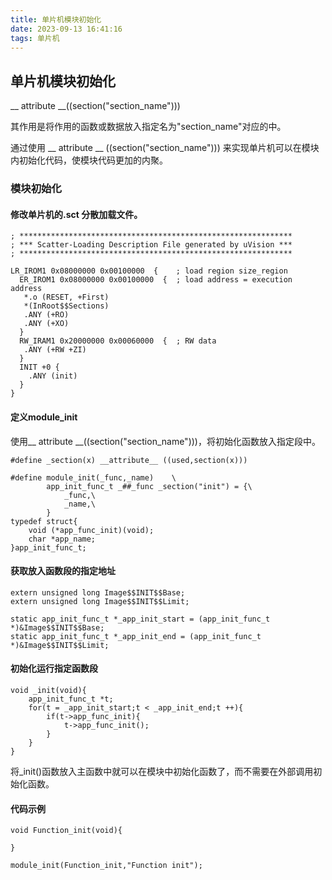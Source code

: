 ```yaml
---
title: 单片机模块初始化
date: 2023-09-13 16:41:16
tags: 单片机
---
```


## 单片机模块初始化

 __ attribute __((section("section_name")))

其作用是将作用的函数或数据放入指定名为"section_name"对应的中。

通过使用 __ attribute __ ((section("section_name"))) 来实现单片机可以在模块内初始化代码，使模块代码更加的内聚。



### 模块初始化

#### 修改单片机的.sct 分散加载文件。

```
; *************************************************************
; *** Scatter-Loading Description File generated by uVision ***
; *************************************************************

LR_IROM1 0x08000000 0x00100000  {    ; load region size_region
  ER_IROM1 0x08000000 0x00100000  {  ; load address = execution address
   *.o (RESET, +First)
   *(InRoot$$Sections)
   .ANY (+RO)
   .ANY (+XO)
  }
  RW_IRAM1 0x20000000 0x00060000  {  ; RW data
   .ANY (+RW +ZI)
  }
  INIT +0 {
	.ANY (init)
  }
}
```

#### 定义module_init

使用__ attribute __((section("section_name")))，将初始化函数放入指定段中。

```
#define _section(x) __attribute__ ((used,section(x)))

#define module_init(_func,_name)    \
        app_init_func_t _##_func _section("init") = {\
            _func,\
            _name,\
        }
typedef struct{
    void (*app_func_init)(void);
    char *app_name;
}app_init_func_t;
```

#### 获取放入函数段的指定地址

```
extern unsigned long Image$$INIT$$Base;
extern unsigned long Image$$INIT$$Limit;

static app_init_func_t *_app_init_start = (app_init_func_t *)&Image$$INIT$$Base;
static app_init_func_t *_app_init_end = (app_init_func_t *)&Image$$INIT$$Limit;
```

#### 初始化运行指定函数段

```
void _init(void){
    app_init_func_t *t;
    for(t = _app_init_start;t < _app_init_end;t ++){
        if(t->app_func_init){
            t->app_func_init();
        }   
    }
}
```

将_init()函数放入主函数中就可以在模块中初始化函数了，而不需要在外部调用初始化函数。

#### 代码示例

```
void Function_init(void){
	
}

module_init(Function_init,"Function init");
```

